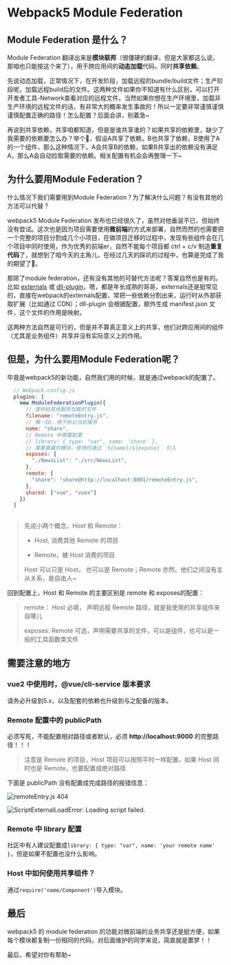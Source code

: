 # Webpack5 Module Federation

## Module Federation 是什么？

Module Federation 翻译出来是**模块联邦**（很僵硬的翻译，但是大家都这么说，那咱也只能按这个来了），用于跨应用间的**动态加载**代码，同时**共享依赖**。

先说动态加载，正常情况下，在开发阶段，加载远程的bundle/build文件；生产阶段呢，加载远程build后的文件。这两种文件如果你不知道有什么区别，可以打开开发者工具-Network查看对应的远程文件。当然如果你想在生产环境里，加载非生产环境的远程文件的话，有非常大的概率发生事故的！所以一定要非常谨慎谨慎谨慎配置正确的路径！怎么配置？后面会讲，别着急~

再说到共享依赖，共享咱都知道，但是是谁共享谁的？如果共享的依赖里，缺少了我需要的依赖要怎么办？举个🌰，假设A共享了依赖，B也共享了依赖，B使用了A的一个组件，那么这种情况下，A会共享B的依赖，如果B共享出的依赖没有满足A，那么A会自动拉取需要的依赖。相关配置有机会会再整理一下~

## 为什么要用Module Federation？

什么情况下我们需要用到Module Federation？为了解决什么问题？有没有其他的方法可以代替？

webpack5 Module Federation 发布也已经很久了，虽然对他垂涎不已，但始终没有尝试。这次也是因为项目需要使用**微前端**的方式来部署，自然而然的也需要把一个完整的项目分割成几个小项目，在做项目迁移的过程中，发现有些组件会在几个项目中同时使用，作为优秀的前端er，自然不能每个项目都 ctrl + c/v 制造**重复代码**了，就想到了咱今天的主角儿，在经过几天的踩坑的过程中，也算是完成了我的期望了🎉。

那除了module federation，还有没有其他的可替代方法呢？答案自然也是有的。比如 [externals](https://webpack.js.org/configuration/externals/) 或 [dll-plugin](https://webpack.js.org/plugins/dll-plugin/)，嗯，都是年长成熟的哥哥，externals还是挺常见的，直接在webpack的externals配置，常把一些依赖分割出来，运行时从外部获取扩展（比如通过 CDN）；dll-plugin 会根据配置，额外生成 manifest.json 文件，这个文件的作用是映射。

这两种方法自然是可行的，但是并不算真正意义上的共享，他们对跨应用间的组件（尤其是业务组件）共享并没有实际意义上的作用。

## 但是，为什么要用Module Federation呢？

毕竟是webpack5的新功能，自然我们用的时候，就是通过webpack的配置了。

```javascript
  // Webpack.config.js
  plugins: [
    new ModuleFederationPlugin({
      // 提供给其他服务加载的文件
      filename: "remoteEntry.js",
      // 唯一ID，用于标记当前服务
      name: "share",
      // Remote 中需要配置
      // library: { type: "var", name: 'share' },
      // 需要暴露的模块，使用时通过 `${name}/${expose}` 引入
      exposes: {
        "./NewsList": "./src/NewsList",
      },
      remote: {
        "share": "share@http://localhost:8001/remoteEntry.js",
      },
      shared: ["vue", "vuex"]
    })
  ]
  
```

> 先说小两个概念，Host 和 Remote：
>
> - Host, 消费其他 Remote 的项目
>
> - Remote，被 Host 消费的项目
>
> Host 可以只是 Host， 也可以是 Remote；Remote 亦然。他们之间没有主从关系，是自由人~

回到配置上，Host 和 Remote 的主要区别是 remote 和 exposes的配置：

> remote： Host 必填， 声明远程 Remote 路径，就是我使用的共享组件来自哪儿
>
> exposes: Remote 可选，声明需要共享的文件，可以是组件，也可以是一般的工具函数类文件


## 需要注意的地方

### vue2 中使用时，@vue/cli-service 版本要求

请务必升级到5.x，以及配套的依赖也升级到与之配备的版本。

### Remote 配置中的 publicPath

必须写死，不能配置相对路径或者默认，必须 **http://localhost:9000** 的完整路径！！！

> 注意是 Remote 的项目，Host 项目可以按照平时一样配置，如果 Host 同时也是 Remote，也要配置成绝对路径

下面是 publicPath 没有配置成完成路径的报错信息：

![remoteEntry.js 404](https://files.mdnice.com/user/18628/bc7ca70c-cd58-4550-b5e2-e674077df437.png)

![ScriptExternalLoadError: Loading script failed.](https://files.mdnice.com/user/18628/4641a4bf-c147-43ca-829e-899423f86070.png)


### Remote 中 library 配置

社区中有人建议配置成`library: { type: "var", name: 'your remote name' }`，但是如果不配置也没什么影响。

### Host 中如何使用共享组件？

通过`require('name/Component')`导入模块。


## 最后

webpack5 的 module federation 的功能对微前端的业务共享还是挺方便，如果每个模块都复制一份相同的代码，对后面维护的同学来说，简直就是噩梦！！

最后，希望对你有帮助~
